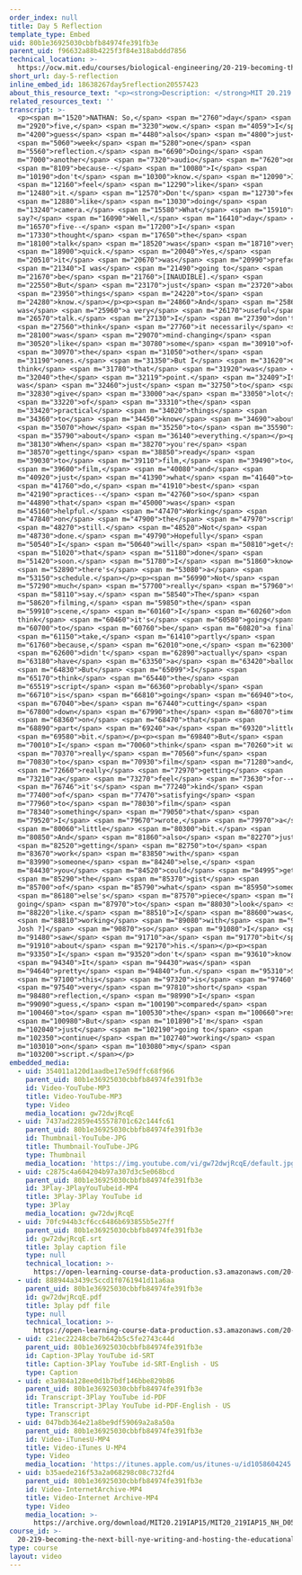 ```yaml
---
order_index: null
title: Day 5 Reflection
template_type: Embed
uid: 80b1e36925030cbbfb84974fe391fb3e
parent_uid: f96632a88b4225f3f84e318abddd7856
technical_location: >-
  https://ocw.mit.edu/courses/biological-engineering/20-219-becoming-the-next-bill-nye-writing-and-hosting-the-educational-show-january-iap-2015/student-reflections/nathan-hernandezs-reflections/day-5-reflection
short_url: day-5-reflection
inline_embed_id: 18638267day5reflection20557423
about_this_resource_text: "<p><strong>Description: </strong>MIT 20.219 Becoming the Next Bill Nye: Writing and Hosting the Educational Show, IAP 2015. View the complete course: <a href=\"http://ocw.mit.edu/20-219IAP15\">http://ocw.mit.edu/20-219IAP15</a>.</p>\r\n<p><strong>Instructor: </strong>Nathan Hernandez</p>\r\n<p>License: Creative Commons BY-NC-SA</p>\r\n<p>More information at <a href=\"http://ocw.mit.edu/terms\">http://ocw.mit.edu/terms</a></p>\r\n<p>More courses at <a href=\"http://ocw.mit.edu\">http://ocw.mit.edu</a></p>"
related_resources_text: ''
transcript: >-
  <p><span m="1520">NATHAN: So,</span> <span m="2760">day</span> <span
  m="2920">five,</span> <span m="3230">wow.</span> <span m="4059">I</span> <span
  m="4200">guess</span> <span m="4480">also</span> <span m="4800">just</span>
  <span m="5060">week</span> <span m="5280">one</span> <span
  m="5560">reflection.</span> <span m="6690">Doing</span> <span
  m="7000">another</span> <span m="7320">audio</span> <span m="7620">one</span>
  <span m="8109">because--</span> <span m="10080">I</span> <span
  m="10190">don't</span> <span m="10300">know.</span> <span m="12090">I</span>
  <span m="12160">feel</span> <span m="12290">like</span> <span
  m="12480">it.</span> <span m="12570">Don't</span> <span m="12730">feel</span>
  <span m="12880">like</span> <span m="13030">doing</span> <span
  m="13240">camera.</span> <span m="15580">What</span> <span m="15910">to
  say?</span> <span m="16090">Well,</span> <span m="16410">day</span> <span
  m="16570">five--</span> <span m="17200">I</span> <span
  m="17330">thought</span> <span m="17650">the</span> <span
  m="18100">talk</span> <span m="18520">was</span> <span m="18710">very</span>
  <span m="18900">quick.</span> <span m="20040">Yes,</span> <span
  m="20510">it</span> <span m="20670">was</span> <span m="20990">prefaced</span>
  <span m="21340">I was</span> <span m="21490">going to</span> <span
  m="21670">be</span> <span m="21760">[INAUDIBLE].</span> <span
  m="22550">But</span> <span m="23170">just</span> <span m="23720">about</span>
  <span m="23950">things</span> <span m="24220">to</span> <span
  m="24280">know.</span></p><p><span m="24860">And</span> <span m="25860">it
  was</span> <span m="25960">a very</span> <span m="26170">useful</span> <span
  m="26570">talk.</span> <span m="27130">I</span> <span m="27390">don't</span>
  <span m="27560">think</span> <span m="27760">it necessarily</span> <span
  m="28100">was</span> <span m="29070">mind-changing</span> <span
  m="30520">like</span> <span m="30780">some</span> <span m="30910">of</span>
  <span m="30970">the</span> <span m="31050">other</span> <span
  m="31190">ones.</span> <span m="31350">But I</span> <span m="31620">don't
  think</span> <span m="31780">that</span> <span m="31920">was</span> <span
  m="32040">the</span> <span m="32119">point.</span> <span m="32409">It
  was</span> <span m="32460">just</span> <span m="32750">to</span> <span
  m="32830">give</span> <span m="33000">a</span> <span m="33050">lot</span>
  <span m="33220">of</span> <span m="33310">the</span> <span
  m="33420">practical</span> <span m="34020">things</span> <span
  m="34360">to</span> <span m="34450">know</span> <span m="34690">about</span>
  <span m="35070">how</span> <span m="35250">to</span> <span m="35590">go</span>
  <span m="35790">about</span> <span m="36140">everything.</span></p><p><span
  m="38130">When</span> <span m="38270">you're</span> <span
  m="38570">getting</span> <span m="38850">ready</span> <span
  m="39030">to</span> <span m="39110">film,</span> <span m="39490">to</span>
  <span m="39600">film,</span> <span m="40080">and</span> <span
  m="40920">just</span> <span m="41390">what</span> <span m="41640">to</span>
  <span m="41760">do,</span> <span m="41910">best</span> <span
  m="42190">practices--</span> <span m="42760">so</span> <span
  m="44890">that</span> <span m="45000">was</span> <span
  m="45160">helpful.</span> <span m="47470">Working</span> <span
  m="47840">on</span> <span m="47900">the</span> <span m="47970">script</span>
  <span m="48270">still.</span> <span m="48520">Not</span> <span
  m="48730">done.</span> <span m="49790">Hopefully</span> <span
  m="50540">I</span> <span m="50640">will</span> <span m="50810">get</span>
  <span m="51020">that</span> <span m="51180">done</span> <span
  m="51420">soon.</span> <span m="51780">I</span> <span m="51860">know</span>
  <span m="52890">there's</span> <span m="53080">a</span> <span
  m="53150">schedule.</span></p><p><span m="56990">Not</span> <span
  m="57290">much</span> <span m="57700">really</span> <span m="57960">to</span>
  <span m="58110">say.</span> <span m="58540">The</span> <span
  m="58620">filming,</span> <span m="59850">the</span> <span
  m="59910">scene,</span> <span m="60160">I</span> <span m="60260">don't
  think</span> <span m="60460">it's</span> <span m="60580">going</span> <span
  m="60700">to</span> <span m="60760">be</span> <span m="60820">a final</span>
  <span m="61150">take,</span> <span m="61410">partly</span> <span
  m="61760">because,</span> <span m="62010">one,</span> <span m="62300">I</span>
  <span m="62600">didn't</span> <span m="62890">actually</span> <span
  m="63180">have</span> <span m="63350">a</span> <span m="63420">balloon.</span>
  <span m="64830">But</span> <span m="65099">I</span> <span
  m="65170">think</span> <span m="65440">the</span> <span
  m="65519">script</span> <span m="66360">probably</span> <span
  m="66710">is</span> <span m="66810">going</span> <span m="66940">to</span>
  <span m="67040">be</span> <span m="67440">cutting</span> <span
  m="67800">down</span> <span m="67990">the</span> <span m="68070">time</span>
  <span m="68360">on</span> <span m="68470">that</span> <span
  m="68890">part</span> <span m="69240">a</span> <span m="69320">little</span>
  <span m="69580">bit.</span></p><p><span m="69840">But</span> <span
  m="70010">I</span> <span m="70060">think</span> <span m="70260">it was</span>
  <span m="70370">really</span> <span m="70560">fun</span> <span
  m="70830">to</span> <span m="70930">film</span> <span m="71280">and</span>
  <span m="72660">really</span> <span m="72970">getting</span> <span
  m="73210">a</span> <span m="73270">feel</span> <span m="73630">for--</span>
  <span m="76746">it's</span> <span m="77240">kind</span> <span
  m="77400">of</span> <span m="77470">satisfying</span> <span
  m="77960">to</span> <span m="78030">film</span> <span
  m="78340">something</span> <span m="79050">that</span> <span
  m="79520">I</span> <span m="79670">wrote,</span> <span m="79970">a</span>
  <span m="80060">little</span> <span m="80300">bit.</span> <span
  m="80850">And</span> <span m="81860">also</span> <span m="82270">just</span>
  <span m="82520">getting</span> <span m="82750">to</span> <span
  m="83670">work</span> <span m="83850">with</span> <span
  m="83990">someone</span> <span m="84240">else,</span> <span
  m="84430">you</span> <span m="84520">could</span> <span m="84995">get</span>
  <span m="85290">the</span> <span m="85370">gist</span> <span
  m="85700">of</span> <span m="85790">what</span> <span m="85950">someone</span>
  <span m="86180">else's</span> <span m="87570">piece</span> <span m="87840">is
  going</span> <span m="87970">to</span> <span m="88030">look</span> <span
  m="88220">like.</span> <span m="88510">I</span> <span m="88600">was</span>
  <span m="88810">working</span> <span m="89080">with</span> <span m="90630">[?
  Josh ?]</span> <span m="90870">so</span> <span m="91080">I</span> <span
  m="91480">saw</span> <span m="91710">a</span> <span m="91770">bit</span> <span
  m="91910">about</span> <span m="92170">his.</span></p><p><span
  m="93350">I</span> <span m="93520">don't</span> <span m="93610">know.</span>
  <span m="94340">It</span> <span m="94430">was</span> <span
  m="94640">pretty</span> <span m="94840">fun.</span> <span m="95310">So</span>
  <span m="97100">this</span> <span m="97320">is</span> <span m="97460">a</span>
  <span m="97540">very</span> <span m="97810">short</span> <span
  m="98480">reflection,</span> <span m="98990">I</span> <span
  m="99090">guess,</span> <span m="100190">compared</span> <span
  m="100460">to</span> <span m="100530">the</span> <span m="100660">rest.</span>
  <span m="100980">But</span> <span m="101890">I'm</span> <span
  m="102040">just</span> <span m="102190">going to</span> <span
  m="102350">continue</span> <span m="102740">working</span> <span
  m="103010">on</span> <span m="103080">my</span> <span
  m="103200">script.</span></p>
embedded_media:
  - uid: 354011a120d1aadbe17e59dffc68f966
    parent_uid: 80b1e36925030cbbfb84974fe391fb3e
    id: Video-YouTube-MP3
    title: Video-YouTube-MP3
    type: Video
    media_location: gw72dwjRcqE
  - uid: 7437ad22859e455578701c62c144fc61
    parent_uid: 80b1e36925030cbbfb84974fe391fb3e
    id: Thumbnail-YouTube-JPG
    title: Thumbnail-YouTube-JPG
    type: Thumbnail
    media_location: 'https://img.youtube.com/vi/gw72dwjRcqE/default.jpg'
  - uid: c2875c4a604204b97a307d3c5e068bcd
    parent_uid: 80b1e36925030cbbfb84974fe391fb3e
    id: 3Play-3PlayYouTubeid-MP4
    title: 3Play-3Play YouTube id
    type: 3Play
    media_location: gw72dwjRcqE
  - uid: 70fc944b3cf6cc6486b693855b5e27ff
    parent_uid: 80b1e36925030cbbfb84974fe391fb3e
    id: gw72dwjRcqE.srt
    title: 3play caption file
    type: null
    technical_location: >-
      https://open-learning-course-data-production.s3.amazonaws.com/20-219-becoming-the-next-bill-nye-writing-and-hosting-the-educational-show-january-iap-2015/70fc944b3cf6cc6486b693855b5e27ff_gw72dwjRcqE.srt
  - uid: 888944a3439c5ccd1f0761941d11a6aa
    parent_uid: 80b1e36925030cbbfb84974fe391fb3e
    id: gw72dwjRcqE.pdf
    title: 3play pdf file
    type: null
    technical_location: >-
      https://open-learning-course-data-production.s3.amazonaws.com/20-219-becoming-the-next-bill-nye-writing-and-hosting-the-educational-show-january-iap-2015/888944a3439c5ccd1f0761941d11a6aa_gw72dwjRcqE.pdf
  - uid: c21ec22248cbe7b642b5c5fe2743c44d
    parent_uid: 80b1e36925030cbbfb84974fe391fb3e
    id: Caption-3Play YouTube id-SRT
    title: Caption-3Play YouTube id-SRT-English - US
    type: Caption
  - uid: e3a984a128ee0d1b7bdf146bbe829b86
    parent_uid: 80b1e36925030cbbfb84974fe391fb3e
    id: Transcript-3Play YouTube id-PDF
    title: Transcript-3Play YouTube id-PDF-English - US
    type: Transcript
  - uid: 047bdb364e21a8be9df59069a2a8a50a
    parent_uid: 80b1e36925030cbbfb84974fe391fb3e
    id: Video-iTunesU-MP4
    title: Video-iTunes U-MP4
    type: Video
    media_location: 'https://itunes.apple.com/us/itunes-u/id1058604245'
  - uid: b35aede216f53a2a068298c08c732fd4
    parent_uid: 80b1e36925030cbbfb84974fe391fb3e
    id: Video-InternetArchive-MP4
    title: Video-Internet Archive-MP4
    type: Video
    media_location: >-
      https://archive.org/download/MIT20.219IAP15/MIT20_219IAP15_NH_D05_Reflection_audio_360p.mp4
course_id: >-
  20-219-becoming-the-next-bill-nye-writing-and-hosting-the-educational-show-january-iap-2015
type: course
layout: video
---
```

